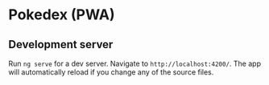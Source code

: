 # Pokedex (PWA)

## Development server

Run `ng serve` for a dev server. Navigate to `http://localhost:4200/`. The app will automatically reload if you change any of the source files.
